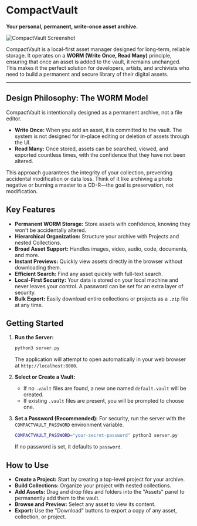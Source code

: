 # CompactVault

**Your personal, permanent, write-once asset archive.**

![CompactVault Screenshot](https://i.imgur.com/tOeRCV6.png)

CompactVault is a local-first asset manager designed for long-term, reliable storage. It operates on a **WORM (Write Once, Read Many)** principle, ensuring that once an asset is added to the vault, it remains unchanged. This makes it the perfect solution for developers, artists, and archivists who need to build a permanent and secure library of their digital assets.

---

## Design Philosophy: The WORM Model

CompactVault is intentionally designed as a permanent archive, not a file editor.

-   **Write Once:** When you add an asset, it is committed to the vault. The system is not designed for in-place editing or deletion of assets through the UI.
-   **Read Many:** Once stored, assets can be searched, viewed, and exported countless times, with the confidence that they have not been altered.

This approach guarantees the integrity of your collection, preventing accidental modification or data loss. Think of it like archiving a photo negative or burning a master to a CD-R—the goal is preservation, not modification.

## Key Features

-   **Permanent WORM Storage:** Store assets with confidence, knowing they won't be accidentally altered.
-   **Hierarchical Organization:** Structure your archive with Projects and nested Collections.
-   **Broad Asset Support:** Handles images, video, audio, code, documents, and more.
-   **Instant Previews:** Quickly view assets directly in the browser without downloading them.
-   **Efficient Search:** Find any asset quickly with full-text search.
-   **Local-First Security:** Your data is stored on your local machine and never leaves your control. A password can be set for an extra layer of security.
-   **Bulk Export:** Easily download entire collections or projects as a `.zip` file at any time.

## Getting Started

1.  **Run the Server:**
    ```bash
    python3 server.py
    ```
    The application will attempt to open automatically in your web browser at `http://localhost:8000`.

2.  **Select or Create a Vault:**
    - If no `.vault` files are found, a new one named `default.vault` will be created.
    - If existing `.vault` files are present, you will be prompted to choose one.

3.  **Set a Password (Recommended):**
    For security, run the server with the `COMPACTVAULT_PASSWORD` environment variable.
    ```bash
    COMPACTVAULT_PASSWORD="your-secret-password" python3 server.py
    ```
    If no password is set, it defaults to `password`.

## How to Use

-   **Create a Project:** Start by creating a top-level project for your archive.
-   **Build Collections:** Organize your project with nested collections.
-   **Add Assets:** Drag and drop files and folders into the "Assets" panel to permanently add them to the vault.
-   **Browse and Preview:** Select any asset to view its content.
-   **Export:** Use the "Download" buttons to export a copy of any asset, collection, or project.
